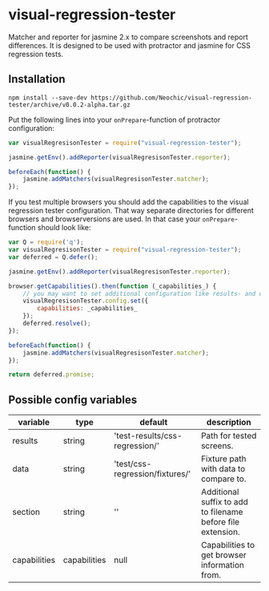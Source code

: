 # visual-regression-tester
Matcher and reporter for jasmine 2.x to compare screenshots and report differences. It is designed to be used with protractor and jasmine for CSS regression tests.

## Installation
```npm install --save-dev https://github.com/Neochic/visual-regression-tester/archive/v0.0.2-alpha.tar.gz```

Put the following lines into your ```onPrepare```-function of protractor configuration:
```javascript
var visualRegresisonTester = require("visual-regression-tester");

jasmine.getEnv().addReporter(visualRegresisonTester.reporter);

beforeEach(function() {
    jasmine.addMatchers(visualRegresisonTester.matcher);
});
```

If you test multiple browsers you should add the capabilities to the visual regression tester configuration. That way separate directories for different browsers and browserversions are used.
In that case your ```onPrepare```-function should look like:
```javascript
var Q = require('q');
var visualRegresisonTester = require("visual-regression-tester");
var deferred = Q.defer();

jasmine.getEnv().addReporter(visualRegresisonTester.reporter);

browser.getCapabilities().then(function (_capabilities_) {
    // you may want to set additional configuration like results- and data-directories here 
    visualRegresisonTester.config.set({
        capabilities: _capabilities_
    });
    deferred.resolve();
});

beforeEach(function() {
    jasmine.addMatchers(visualRegresisonTester.matcher);
});

return deferred.promise;
```

## Possible config variables
|variable|type|default|description
|-|-|-|-|
|results|string|'test-results/css-regression/'|Path for tested screens.|
|data|string|'test/css-regression/fixtures/'|Fixture path with data to compare to.|
|section|string|''|Additional suffix to add to filename before file extension.|
|capabilities|capabilities|null|Capabilities to get browser information from.| 
